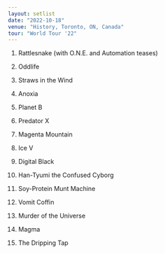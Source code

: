 ```yaml
---
layout: setlist
date: "2022-10-18"
venue: "History, Toronto, ON, Canada"
tour: "World Tour '22"
---
```



 1. Rattlesnake
    (with O.N.E. and Automation teases)

 2. Oddlife

 3. Straws in the Wind

 4. Anoxia

 5. Planet B

 6. Predator X

 7. Magenta Mountain

 8. Ice V

 9. Digital Black

10. Han-Tyumi the Confused Cyborg

11. Soy-Protein Munt Machine

12. Vomit Coffin

13. Murder of the Universe

14. Magma

15. The Dripping Tap


